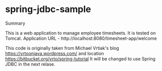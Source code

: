 # spring-jdbc-sample

Summary

This is a web application to manage employee timesheets.
It is tested on Tomcat. 
Application URL - http://localhost:8080/timesheet-app/welcome




This code is originally taken from Michael Vrtiak's blog https://vrtoonjava.wordpress.com/ and location https://bitbucket.org/vrto/spring-tutorial
It will be changed to use Spring JDBC in the next relase.

